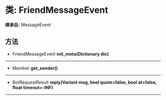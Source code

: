 # 类: FriendMessageEvent  
  
**继承自:** MessageEvent  
  
## 方法 
  
- FriendMessageEvent **init_meta(Dictionary dic)**  
  
---  
  
- Member **get_sender()**  
  
---  
  
- BotRequestResult **reply(Variant msg, bool quote=false, bool at=false, float timeout=-INF)**  
  
---  
  

